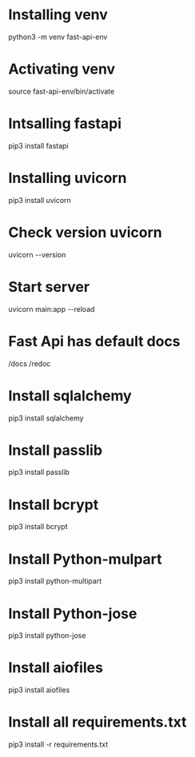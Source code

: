 # Installing venv
python3 -m venv fast-api-env

# Activating venv
source fast-api-env/bin/activate

# Intsalling fastapi
pip3 install fastapi

# Installing uvicorn
pip3 install uvicorn

# Check version uvicorn
uvicorn --version

# Start server
uvicorn main:app --reload

# Fast Api has default docs
/docs
/redoc

# Install sqlalchemy
pip3 install sqlalchemy

# Install passlib
pip3 install passlib

# Install bcrypt
pip3 install bcrypt


# Install Python-mulpart
pip3 install python-multipart


# Install Python-jose
pip3 install python-jose

# Install aiofiles
pip3 install aiofiles

# Install all requirements.txt
pip3 install -r requirements.txt